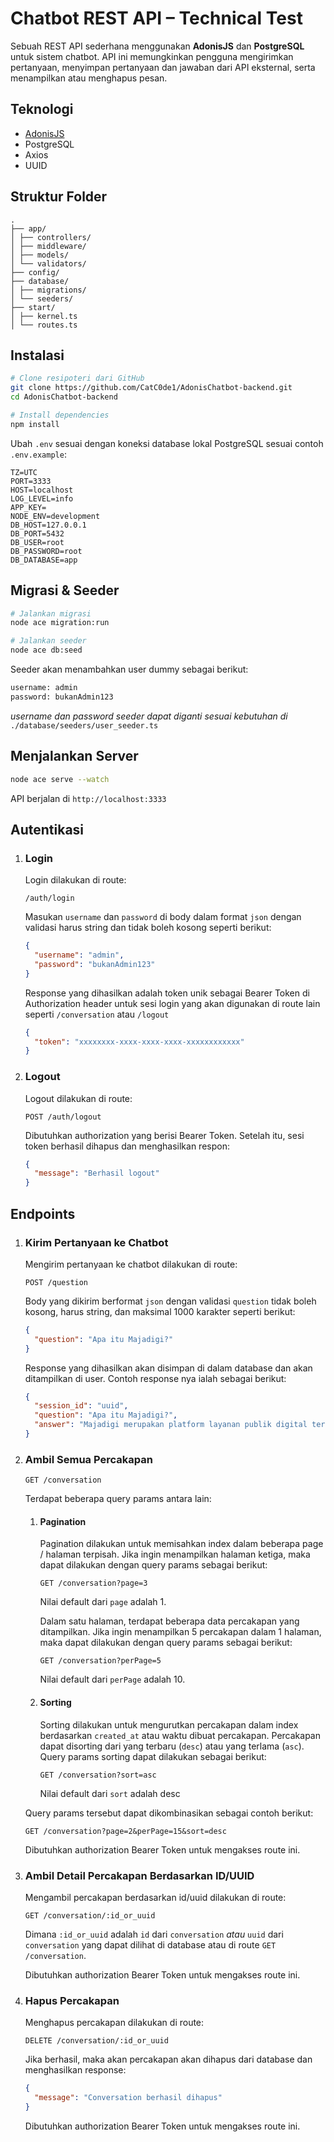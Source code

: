# Chatbot REST API – Technical Test

Sebuah REST API sederhana menggunakan **AdonisJS** dan **PostgreSQL** untuk sistem chatbot. API ini memungkinkan pengguna mengirimkan pertanyaan, menyimpan pertanyaan dan jawaban dari API eksternal, serta menampilkan atau menghapus pesan.

## Teknologi

- [AdonisJS](https://docs.adonisjs.com)
- PostgreSQL
- Axios
- UUID

## Struktur Folder

```
.
├── app/
│ ├── controllers/
│ ├── middleware/
│ ├── models/
│ └── validators/
├── config/
├── database/
│ ├── migrations/
│ └── seeders/
├── start/
│ ├── kernel.ts
│ └── routes.ts
```

## Instalasi

```bash
# Clone resipoteri dari GitHub
git clone https://github.com/CatC0de1/AdonisChatbot-backend.git
cd AdonisChatbot-backend

# Install dependencies
npm install
```

Ubah `.env` sesuai dengan koneksi database lokal PostgreSQL sesuai contoh `.env.example`:
```env
TZ=UTC
PORT=3333
HOST=localhost
LOG_LEVEL=info
APP_KEY=
NODE_ENV=development
DB_HOST=127.0.0.1
DB_PORT=5432
DB_USER=root
DB_PASSWORD=root
DB_DATABASE=app
```

## Migrasi & Seeder

``` bash
# Jalankan migrasi
node ace migration:run

# Jalankan seeder
node ace db:seed
```

Seeder akan menambahkan user dummy sebagai berikut:
```txt
username: admin
password: bukanAdmin123
```

_username dan password seeder dapat diganti sesuai kebutuhan di_ `./database/seeders/user_seeder.ts`

## Menjalankan Server

```bash
node ace serve --watch
```
API berjalan di `http://localhost:3333`

## Autentikasi
1. ### Login

   Login dilakukan di route: 
   ```http
   /auth/login
   ``` 

   Masukan `username` dan `password` di body dalam format `json` dengan validasi harus string dan tidak boleh kosong seperti berikut:
   ```json
   {
     "username": "admin",
     "password": "bukanAdmin123"
   }
   ```

   Response yang dihasilkan adalah token unik sebagai Bearer Token di Authorization header untuk sesi login yang akan digunakan di route lain seperti `/conversation` atau `/logout`
   ```json
   {
     "token": "xxxxxxxx-xxxx-xxxx-xxxx-xxxxxxxxxxxx"
   }
   ```

2. ### Logout

   Logout dilakukan di route:
   ```http
   POST /auth/logout
   ``` 

   Dibutuhkan authorization yang berisi Bearer Token. Setelah itu, sesi token berhasil dihapus dan menghasilkan respon:
   ```json
   {
     "message": "Berhasil logout"
   }
   ``` 

## Endpoints
1. ### Kirim Pertanyaan ke Chatbot
   
   Mengirim pertanyaan ke chatbot dilakukan di route: 
   ```http
   POST /question
   ```
   Body yang dikirim berformat `json` dengan validasi `question` tidak boleh kosong, harus string, dan maksimal 1000 karakter seperti berikut:
   ```json
   {
     "question": "Apa itu Majadigi?"
   }
   ```

   Response yang dihasilkan akan disimpan di dalam database dan akan ditampilkan di user. Contoh response nya ialah sebagai berikut:
   ```json
   {
     "session_id": "uuid",
     "question": "Apa itu Majadigi?",
     "answer": "Majadigi merupakan platform layanan publik digital terintegrasi di Provinsi Jawa Timur yang menyediakan lebih dari 36 layanan publik unggulan"
   }
   ```

2. ### Ambil Semua Percakapan

   ```http
   GET /conversation
   ```

   Terdapat beberapa query params antara lain:

   1. #### Pagination
        
      Pagination dilakukan untuk memisahkan index dalam beberapa page / halaman terpisah. Jika ingin menampilkan halaman ketiga, maka dapat dilakukan dengan query params sebagai berikut:
      ```http
      GET /conversation?page=3
      ```
      Nilai default dari `page` adalah 1.
      
      Dalam satu halaman, terdapat beberapa data percakapan yang ditampilkan.
      Jika ingin menampilkan 5 percakapan dalam 1 halaman, maka dapat dilakukan dengan query params sebagai berikut:
      ```http
      GET /conversation?perPage=5
      ```
      Nilai default dari `perPage` adalah 10.

   2. #### Sorting

      Sorting dilakukan untuk mengurutkan percakapan dalam index berdasarkan `created_at` atau waktu dibuat percakapan. Percakapan dapat disorting dari yang terbaru (`desc`) atau yang terlama (`asc`). Query params sorting dapat dilakukan sebagai berikut:
      ```http
      GET /conversation?sort=asc
      ```
      Nilai default dari `sort` adalah desc

   Query params tersebut dapat dikombinasikan sebagai contoh berikut:
   ```http
   GET /conversation?page=2&perPage=15&sort=desc
   ```

   Dibutuhkan authorization Bearer Token untuk mengakses route ini.

3. ### Ambil Detail Percakapan Berdasarkan ID/UUID
   
   Mengambil percakapan berdasarkan id/uuid dilakukan di route:
   ```http
   GET /conversation/:id_or_uuid
   ```

   Dimana `:id_or_uuid` adalah `id` dari `conversation` _atau_ `uuid` dari `conversation` yang dapat dilihat di database atau di route `GET /conversation`.

   Dibutuhkan authorization Bearer Token untuk mengakses route ini.

4. ### Hapus Percakapan

   Menghapus percakapan dilakukan di route:
   ```http
   DELETE /conversation/:id_or_uuid
   ```

   Jika berhasil, maka akan percakapan akan dihapus dari database dan menghasilkan response:
   ```json
   {
     "message": "Conversation berhasil dihapus"
   }
   ```

   Dibutuhkan authorization Bearer Token untuk mengakses route ini.